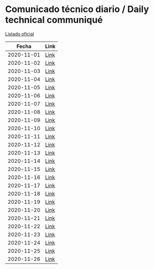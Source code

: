 # Comunicado técnico diario / Daily technical communiqué

[Listado oficial](https://www.gob.mx/salud/documentos/coronavirus-covid-19-comunicados-tecnicos-diarios-noviembre-2020)

| Fecha               | Link        |
| ------------------- | ----------  |
| 2020-11-01 | [Link](https://www.gob.mx/salud/prensa/nuevo-coronavirus-en-el-mundo-covid-19-comunicado-tecnico-diario-256288) |
| 2020-11-02 | [Link](https://www.gob.mx/salud/prensa/nuevo-coronavirus-en-el-mundo-covid-19-comunicado-tecnico-diario-256307) |
| 2020-11-03 | [Link](https://www.gob.mx/salud/prensa/nuevo-coronavirus-en-el-mundo-covid-19-comunicado-tecnico-diario-256308) |
| 2020-11-04 | [Link](https://www.gob.mx/salud/prensa/nuevo-coronavirus-en-el-mundo-covid-19-comunicado-tecnico-diario-256309) |
| 2020-11-05 | [Link](https://www.gob.mx/salud/prensa/nuevo-coronavirus-en-el-mundo-covid-19-comunicado-tecnico-diario-256310) |
| 2020-11-06 | [Link](https://www.gob.mx/salud/prensa/nuevo-coronavirus-en-el-mundo-covid-19-comunicado-tecnico-diario-256311) |
| 2020-11-07 | [Link](https://www.gob.mx/salud/prensa/nuevo-coronavirus-en-el-mundo-covid-19-comunicado-tecnico-diario-256312) |
| 2020-11-08 | [Link](https://www.gob.mx/salud/prensa/nuevo-coronavirus-en-el-mundo-covid-19-comunicado-tecnico-diario-256313) |
| 2020-11-09 | [Link](https://www.gob.mx/salud/prensa/nuevo-coronavirus-en-el-mundo-covid-19-comunicado-tecnico-diario-256855) |
| 2020-11-10 | [Link](https://www.gob.mx/salud/prensa/nuevo-coronavirus-en-el-mundo-covid-19-comunicado-tecnico-diario-256912) |
| 2020-11-11 | [Link](https://www.gob.mx/salud/prensa/nuevo-coronavirus-en-el-mundo-covid-19-comunicado-tecnico-diario-256913) |
| 2020-11-12 | [Link](https://www.gob.mx/salud/prensa/nuevo-coronavirus-en-el-mundo-covid-19-comunicado-tecnico-diario-256915) |
| 2020-11-13 | [Link](https://www.gob.mx/salud/prensa/nuevo-coronavirus-en-el-mundo-covid-19-comunicado-tecnico-diario-256916) |
| 2020-11-14 | [Link](https://www.gob.mx/salud/prensa/nuevo-coronavirus-en-el-mundo-covid-19-comunicado-tecnico-diario-256917) |
| 2020-11-15 | [Link](https://www.gob.mx/salud/prensa/nuevo-coronavirus-en-el-mundo-covid-19-comunicado-tecnico-diario-257132) |
| 2020-11-16 | [Link](https://www.gob.mx/salud/prensa/nuevo-coronavirus-en-el-mundo-covid-19-comunicado-tecnico-diario-257225) |
| 2020-11-17 | [Link](https://www.gob.mx/salud/prensa/nuevo-coronavirus-en-el-mundo-covid-19-comunicado-tecnico-diario-257227) |
| 2020-11-18 | [Link](https://www.gob.mx/salud/prensa/nuevo-coronavirus-en-el-mundo-covid-19-comunicado-tecnico-diario-257230) |
| 2020-11-19 | [Link](https://www.gob.mx/salud/prensa/nuevo-coronavirus-en-el-mundo-covid-19-comunicado-tecnico-diario-257228) |
| 2020-11-20 | [Link](https://www.gob.mx/salud/prensa/nuevo-coronavirus-en-el-mundo-covid-19-comunicado-tecnico-diario-257229) |
| 2020-11-21 | [Link](https://www.gob.mx/salud/prensa/nuevo-coronavirus-en-el-mundo-covid-19-comunicado-tecnico-diario-257232) |
| 2020-11-22 | [Link](https://www.gob.mx/salud/prensa/nuevo-coronavirus-en-el-mundo-covid-19-comunicado-tecnico-diario-257233) |
| 2020-11-23 | [Link](https://www.gob.mx/salud/prensa/nuevo-coronavirus-en-el-mundo-covid-19-comunicado-tecnico-diario-238449) |
| 2020-11-24 | [Link](https://www.gob.mx/salud/prensa/nuevo-coronavirus-en-el-mundo-covid-19-comunicado-tecnico-diario-257923) |
| 2020-11-25 | [Link](https://www.gob.mx/salud/prensa/nuevo-coronavirus-en-el-mundo-covid-19-comunicado-tecnico-diario-257737) |
| 2020-11-26 | [Link](https://www.gob.mx/salud/prensa/nuevo-coronavirus-en-el-mundo-covid-19-comunicado-tecnico-diario-257738) |
